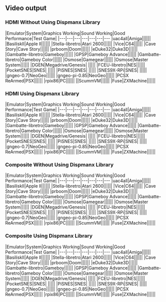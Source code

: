 ## Video output

### HDMI Without Using Dispmanx Library

|Emulator|System|Graphics Working|Sound Working|Good Performance|Test Game|
|---|---|---|---|---|---|---
|uac4all|Amiga||||||
|BasiliskII|Apple II||||||
|Stella-libretro|Atari 2600||||||
|Vice|C64||||||
|Cave Story|Cave Story||||||
|prboom|Doom||||||
|eDuke32|Duke3D||||||
|Gambatte-libretro|Gameboy||||||
|GPSP|Gameboy Advance||||||
|Gambatte-libretro|Gameboy Color||||||
|Osmose|Gamegear||||||
|Osmose|Master System||||||
|DGEN|Megadrive/Genesis| |||||
|FCEU-libretro|NES||||||
|PocketSNES|SNES| |||||
|PiSNES|SNES| |||||
|SNES9X-RPi|SNES| |||||
|gngeo-0.7|NeoGeo||||||
|gngeo-pi-0.85|NeoGeo||||||
|PCSX ReArmed|PSX||||||
|rpix86|PC||||||
||ScummVM||||||
|Fuse|ZXMachine||||||

### HDMI Using Dispmanx Library

|Emulator|System|Graphics Working|Sound Working|Good Performance|Test Game|
|---|---|---|---|---|---|---
|uac4all|Amiga||||||
|BasiliskII|Apple II||||||
|Stella-libretro|Atari 2600||||||
|Vice|C64||||||
|Cave Story|Cave Story||||||
|prboom|Doom||||||
|eDuke32|Duke3D||||||
|Gambatte-libretro|Gameboy||||||
|GPSP|Gameboy Advance||||||
|Gambatte-libretro|Gameboy Color||||||
|Osmose|Gamegear||||||
|Osmose|Master System||||||
|DGEN|Megadrive/Genesis| |||||
|FCEU-libretro|NES||||||
|PocketSNES|SNES| |||||
|PiSNES|SNES| |||||
|SNES9X-RPi|SNES| |||||
|gngeo-0.7|NeoGeo||||||
|gngeo-pi-0.85|NeoGeo||||||
|PCSX ReArmed|PSX||||||
|rpix86|PC||||||
||ScummVM||||||
|Fuse|ZXMachine||||||


### Composite Without Using Dispmanx Library

|Emulator|System|Graphics Working|Sound Working|Good Performance|Test Game|
|---|---|---|---|---|---|---
|uac4all|Amiga||||||
|BasiliskII|Apple II||||||
|Stella-libretro|Atari 2600||||||
|Vice|C64||||||
|Cave Story|Cave Story||||||
|prboom|Doom||||||
|eDuke32|Duke3D||||||
|Gambatte-libretro|Gameboy||||||
|GPSP|Gameboy Advance||||||
|Gambatte-libretro|Gameboy Color||||||
|Osmose|Gamegear||||||
|Osmose|Master System||||||
|DGEN|Megadrive/Genesis| |||||
|FCEU-libretro|NES||||||
|PocketSNES|SNES| |||||
|PiSNES|SNES| |||||
|SNES9X-RPi|SNES| |||||
|gngeo-0.7|NeoGeo||||||
|gngeo-pi-0.85|NeoGeo||||||
|PCSX ReArmed|PSX||||||
|rpix86|PC||||||
||ScummVM||||||
|Fuse|ZXMachine||||||

### Composite Using Dispmanx Library

|Emulator|System|Graphics Working|Sound Working|Good Performance|Test Game|
|---|---|---|---|---|---|---
|uac4all|Amiga||||||
|BasiliskII|Apple II||||||
|Stella-libretro|Atari 2600||||||
|Vice|C64||||||
|Cave Story|Cave Story||||||
|prboom|Doom||||||
|eDuke32|Duke3D||||||
|Gambatte-libretro|Gameboy||||||
|GPSP|Gameboy Advance||||||
|Gambatte-libretro|Gameboy Color||||||
|Osmose|Gamegear||||||
|Osmose|Master System||||||
|DGEN|Megadrive/Genesis| |||||
|FCEU-libretro|NES||||||
|PocketSNES|SNES| |||||
|PiSNES|SNES| |||||
|SNES9X-RPi|SNES| |||||
|gngeo-0.7|NeoGeo||||||
|gngeo-pi-0.85|NeoGeo||||||
|PCSX ReArmed|PSX||||||
|rpix86|PC||||||
||ScummVM||||||
|Fuse|ZXMachine||||||